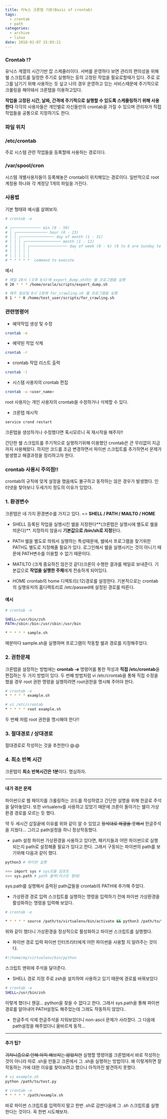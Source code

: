 ```yaml
---
title: 리눅스 크론탭 기본(Basic of crontab)
tags:
  - crontab
  - path
categories:
  - archive
  - linux
date: 2018-01-07 15:03:21
---
```



### Crontab !?
유닉스 계열의 시간기반 잡 스케줄러이다. 서버를 운영하다 보면 관리의 편의성을 위해 쉘 스크립트를 일정한 주기로 실행하는 등의 고정된 작업을 필요로할때가 있다. 주로 로그를 남기기 위해 사용하는 듯 싶고 나의 경우 운영하고 있는 서비스때문에 주기적으로 크롤링을 해야돼서 크론탭을 이용하고있다. 

**작업을 고정된 시간, 날짜, 간격에 주기적으로 실행할 수 있도록 스케줄링하기 위해 사용한다**
각각의 사용자들은 개인별로 자신들만의 crontab을 가질 수 있으며 관리자가 직접 작업들을 공통으로 지정하기도 한다.

### 파일 위치

### /etc/crontab
주로 시스템 관련 작업들을 등록할때 사용하는 경로이다.

### /var/spool/cron
시스템 개별사용자들이 등록해놓은 crontab이 위치해있는 경로이다. 일반적으로 root계정용 하나와 각 계정당 1개의 파일을 가진다. 

### 사용법
기본 형태와 예시를 살펴보자.
~~~bash
# crontab -e

# ┌───────────── min (0 - 59) 
# │ ┌────────────── hour (0 - 23)
# │ │ ┌─────────────── day of month (1 - 31)
# │ │ │ ┌──────────────── month (1 - 12)
# │ │ │ │ ┌───────────────── day of week (0 - 6) (0 to 6 are Sunday to Saturday, or use names; 7 is Sunday, the same as 0)
# │ │ │ │ │
# │ │ │ │ │
# * * * * *  command to execute
~~~

예시
~~~bash
# 매일 20시 (오후 8시)에 export_dump.sh라는 쉘 프로그램을 실행
0 20 * * * /home/oracle/scripts/export_dump.sh

# 매주 일요일 0시 1분에 for_crawling.sh 쉘 프로그램을 실행
0 1 * * 0 /home/test_user/scripts/for_crawling.sh
~~~

### 관련명령어
* 예약작업 생성 및 수정
~~~bash
crontab -e
~~~

* 예약된 작업 삭제
~~~bash
crontab -r
~~~

* crontab 작업 리스트 출력
~~~bash
crontab -l
~~~

* 시스템 사용자의 crontab 편집
~~~bash
crontab -u <user_name>
~~~
  root 사용자는 개인 사용자의 crontab을 수정하거나 삭제할 수 있다.

* 크론탭 재시작
~~~bash
service crond restart
~~~
  크론탭을 생성하거나 수정했다면 혹시모르니 꼭 재시작을 해주자!!


간단한 쉘 스크립트를 주기적으로 실행하기위해 이용했던 crontab은 큰 무리없이 지금까지 사용해왔다. 하지만 코드를 조금 변경하면서 파이썬 스크립트를 추가하면서 문제가 발생했고 해결과정을 정리하고자 한다.

### crontab 사용시 주의점!!
crontab의 규칙에 맞게 설정을 했음에도 불구하고 동작하는 않은 경우가 발생했다. 인터넷을 찾아보니 두세가지 정도의 이유가 있었다.

### 1. 환경변수
크론탭은 네 가지 환경변수를 가지고 있다. => **SHELL / PATH / MAILTO / HOME**

* SHELL
등록된 작업을 실행시킨 쉘을 지정한다**(크론탭은 실행시에 별도로 쉘을 띄운다)**. 지정하지 않을시 **기본값으로 /bin/sh로 지정**된다. 

* PATH
쉘을 별도로 띄워서 실행하는 특성때문에, 쉘에서 프로그램을 찾기위한 PATH도 별도로 지정해줄 필요가 있다. 로그인해서 쉘을 실행시키는 것이 아니기 때문에 PATH변수를 이용할 수 없기 때문이다.

* MATILTO
(크게 중요하진 않은것 같다)크론이 수행한 결과를 메일로 보내준다. 기본값으로 **작업을 실행한 주체**에게 전송하게 되어있다.

* HOME
crontab의 home 디렉토리(:12)경로를 설정한다. 기본적으로는 crontab의 실행유저의 홈디렉토리로 /etc/passwd에 설정된 경로를 따른다. 

#### 예시
~~~bash
# crontab -e

SHELL=/usr/bin/zsh
PATH=/sbin:/bin:/usr/sbin:/usr/bin

* * * * * sample.sh
~~~
매분마다 sample.sh을 실행하며 프로그램이 작동할 쉘과 경로를 지정해주었다.

### 2. 권한문제
크론탭을 설정하는 방법에는 **crontab -e** 명령어를 통한 작성과 **직접 /etc/crontab**을 편집하는 두 가지 방법이 있다. 두 번째 방법처럼 vi /etc/crontab을 통해 직접 수정을 했을 경우 root 권한 명령을 실행하려면 root권한을 명시해 주어야 한다. 
~~~bash
# crontab -e
* * * * * example.sh

# vi /etc/crontab
* * * * * root example.sh
~~~
  두 번째 처럼 root 권한을 명시해야 한다!!

### 3. 절대경로 / 상대경로
절대경로로 작성하는 것을 추천한다 @.@

### 4. 최소 반복 시간
크론탭의 **최소 반복시간은 1분**이다. 명심하자.

-------------------

#### 내가 겪은 문제
파이썬으로 웹 페이지를 크롤링하는 코드를 작성하였고 간단한 설명을 위해 한글로 주석을 달아놓았다. 또한 virtualenv를 사용하고 있었기 때문에 크론이 돌아가는 쉘이 가상환경 경로를 모르는 듯 했다.

약 두 세시간 삽질끝에 이유를 위와 같이 알 수 있었고 ~~정석대로 해결을 못해서~~ 한글주석을 지웠다... 그리고 path설정을 하니 정상작동했다.

* path 설정
파이썬 가상환경을 사용하고 있다면, 패키지들과 어떤 파이썬으로 실행되는지 path로 설정해줄 필요가 있다고 한다. 그래서 구동되는 파이썬의 path를 보기위해 다음과 같이 했다.
~~~bash
python3 # 파이썬 실행

>>> import sys # sys모듈 임포트
>>> sys.path # path 출력(리스트 형태)
~~~
  sys.path를 실행해서 출력된 path값들을 crontab의 PATH에 추가해 주었다.

* 가상환경 경로 입력
스크립트를 실행하는 명령을 입력하기 전에 파이썬 가상환경을 활성화하는 명령을 입력해 보았다.
~~~bash
# crontab -e

* * * * * source /path/to/virtualenv/bin/activate && python3 /path/to/file/example.py
~~~
  위와 같이 했더니 가상환경을 정상적으로 활성화하고 파이썬 스크립트를 실행했다.

* 파이썬 경로 입력
파이썬 인터프리터에게 어떤 파이썬을 사용할 지 알려주는 것이다.
~~~python
#!/home/my/virtualenv/bin/python
~~~
  스크립트 맨위에 주석을 달아준다.

* SHELL 경로 지정
주로 zsh을 설치하여 사용하고 있기 때문에 경로를 바꿔보았다
~~~bash
# crontab -e
SHELL=/usr/bin/zsh
~~~
  이렇게 했더니 웬걸... python을 찾을 수 없다고 한다. 그래서 sys.path을 통해 파이썬 경로를 알아내어 PATH설정도 해주었는데 그래도 작동하지 않았다..

* 한글주석 삭제
한글주석을 지워보았더니 non-ascii 문제가 사라졌다. 그 다음에 path설정을 해주었더니 올바르게 동작...

---------

#### 추가 팁?
~~귀차니즘으로 인해 아직 해보지는 않았지만~~ 실행할 명령어를 크론탭에서 바로 작성하는 것이 아니라 따로 .sh을 만들고 크론에서 그 .sh을 실행하는 방법이다. 왜 이렇게하면 잘 작동하는 가에 대한 이유를 찾아보려고 했으나 아직까진 발견하지 못했다.
~~~bash
# vi example.sh
python /path/to/test.py

# crontab -e
* * * * * /path/example.sh
~~~
  바로 파이썬 스크립트를 입력하지 말고 한번 .sh로 감싼다음에 그 .sh 스크립트를 실행한다는 것이다. 꼭 한번 시도해보자.